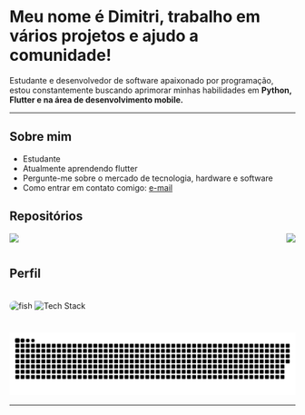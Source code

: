 # Meu nome é Dimitri, trabalho em vários projetos e ajudo a comunidade!
Estudante e desenvolvedor de software apaixonado por programação, estou constantemente buscando aprimorar minhas habilidades em **Python, Flutter e na área de desenvolvimento mobile.**

---

## Sobre mim

-  Estudante
-  Atualmente aprendendo flutter
-  Pergunte-me sobre o mercado de tecnologia, hardware e software
-  Como entrar em contato comigo: [e-mail](mailto:dimitrimatheusdeoliveira@gmail.com)

## Repositórios
<div>
  <a href="https://github.com/Dimitri-Matheus/Minidex" target="_blank"><img src="https://github-readme-stats-dimitri-matheus.vercel.app/api/pin/?username=Dimitri-Matheus&repo=Minidex&theme=dark&show_owner=false&hide_border=true" target="_blank"></a>
  <a href="https://github.com/Dimitri-Matheus/Simpliclima" target="_blank"><img src="https://github-readme-stats-dimitri-matheus.vercel.app/api/pin/?username=Dimitri-Matheus&repo=Simpliclima&theme=dark&show_owner=false&hide_border=true" target="_blank" align="right"></a>
</div>

#

## Perfil
<div>
  <div style="display: inline_block"></div><br>
    <img align="center" alt="fish" height="150" style="border-radius:30px;" src="https://github.com/Dimitri-Matheus/Dimitri-Matheus/assets/121637762/03ec39d0-9d1a-44cd-ba83-825681a44c3f">
    <img align="center" width="600" height="100" src="https://github-readme-tech-stack.vercel.app/api/cards?title=Tech%20Stack&align=center&titleAlign=center&lineCount=1&theme=github_dark_green&bg=%230D1117&badge=%23161B22&border=%2321262D&titleColor=%2343ec63&line1=python,python,ffffff;flutter,flutter,ffffff;dart,dart,ffffff;javascript,javascript,ffffff;" alt="Tech Stack" />
</div>

#

![snake gif](https://github.com/Dimitri-Matheus/Dimitri-Matheus/blob/output/github-contribution-grid-snake-dark.svg)

---
